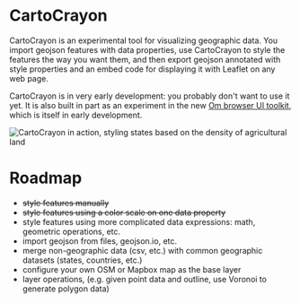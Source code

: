 # CartoCrayon

CartoCrayon is an experimental tool for visualizing geographic data. You import geojson features with data properties, use CartoCrayon to style the features the way you want them, and then export geojson annotated with style properties and an embed code for displaying it with Leaflet on any web page.

CartoCrayon is in very early development: you probably don't want to use it yet. It is also built in part as an experiment in the new [Om browser UI toolkit](https://github.com/swannodette/om), which is itself in early development.

![CartoCrayon in action, styling states based on the density of agricultural land](https://raw.github.com/asolove/carto-crayon/master/resources/public/screenshot.png)

# Roadmap

- ~~style features manually~~
- ~~style features using a color scale on one data property~~
- style features using more complicated data expressions: math, geometric operations, etc.
- import geojson from files, geojson.io, etc.
- merge non-geographic data (csv, etc.) with common geographic datasets (states, countries, etc.)
- configure your own OSM or Mapbox map as the base layer
- layer operations, (e.g. given point data and outline, use Voronoi to generate polygon data)
